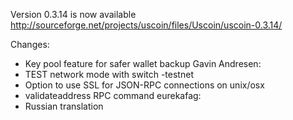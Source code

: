 Version 0.3.14 is now available
http://sourceforge.net/projects/uscoin/files/Uscoin/uscoin-0.3.14/

Changes:
* Key pool feature for safer wallet backup
Gavin Andresen:
* TEST network mode with switch -testnet
* Option to use SSL for JSON-RPC connections on unix/osx
* validateaddress RPC command
eurekafag:
* Russian translation
